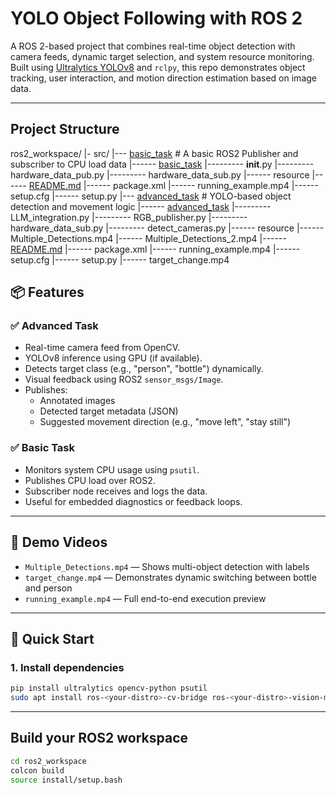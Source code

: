 # YOLO Object Following with ROS 2

A ROS 2-based project that combines real-time object detection with camera feeds, dynamic target selection, and system resource monitoring.  
Built using [Ultralytics YOLOv8](https://github.com/ultralytics/ultralytics) and `rclpy`, this repo demonstrates object tracking, user interaction, and motion direction estimation based on image data.

---

## Project Structure
ros2_workspace/
|- src/
|--- [basic_task](ros2_workspace/src/basic_task)    # A basic ROS2 Publisher and subscriber to CPU load data
|------ [basic_task](ros2_workspace/src/basic_task/basic_task)
|--------- __init__.py
|--------- hardware_data_pub.py 
|--------- hardware_data_sub.py
|------ resource
|------ [README.md](ros2_workspace/src/basic_task/README.md)
|------ package.xml
|------ running_example.mp4
|------ setup.cfg
|------ setup.py
|--- [advanced_task](ros2_workspace/src/advanced_task) # YOLO-based object detection and movement logic
|------ [advanced_task](ros2_workspace/src/advanced_task/advanced_task)
|--------- LLM_integration.py
|--------- RGB_publisher.py 
|--------- hardware_data_sub.py
|--------- detect_cameras.py
|------ resource
|------ Multiple_Detections.mp4
|------ Multiple_Detections_2.mp4
|------ [README.md](ros2_workspace/src/advanced_task/README.md)
|------ package.xml
|------ running_example.mp4
|------ setup.cfg
|------ setup.py
|------ target_change.mp4
## 📦 Features

### ✅ Advanced Task
- Real-time camera feed from OpenCV.
- YOLOv8 inference using GPU (if available).
- Detects target class (e.g., "person", "bottle") dynamically.
- Visual feedback using ROS2 `sensor_msgs/Image`.
- Publishes:
  - Annotated images
  - Detected target metadata (JSON)
  - Suggested movement direction (e.g., "move left", "stay still")

### ✅ Basic Task
- Monitors system CPU usage using `psutil`.
- Publishes CPU load over ROS2.
- Subscriber node receives and logs the data.
- Useful for embedded diagnostics or feedback loops.

---

## 🎥 Demo Videos

- `Multiple_Detections.mp4` — Shows multi-object detection with labels  
- `target_change.mp4` — Demonstrates dynamic switching between bottle and person  
- `running_example.mp4` — Full end-to-end execution preview  

---

## 🚀 Quick Start

### 1. Install dependencies
```bash
pip install ultralytics opencv-python psutil
sudo apt install ros-<your-distro>-cv-bridge ros-<your-distro>-vision-msgs
```
---

##  Build your ROS2 workspace
```bash
cd ros2_workspace
colcon build
source install/setup.bash
```




